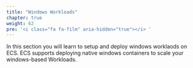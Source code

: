 ```yaml
---
title: "Windows Workloads"
chapter: true
weight: 62
pre: '<i class="fa fa-film" aria-hidden="true"></i> '
---
```


In this section you will learn to setup and deploy windows worklaods on ECS.  ECS supports deploying native windows containers to scale your windows-based Workloads.  